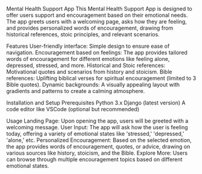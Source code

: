 Mental Health Support App
This Mental Health Support App is designed to offer users support and encouragement based on their emotional needs. The app greets users with a welcoming page, asks how they are feeling, and provides personalized words of encouragement, drawing from historical references, stoic principles, and relevant scenarios.

Features
User-friendly interface: Simple design to ensure ease of navigation.
Encouragement based on feelings: The app provides tailored words of encouragement for different emotions like feeling alone, depressed, stressed, and more.
Historical and Stoic references: Motivational quotes and scenarios from history and stoicism.
Bible references: Uplifting biblical verses for spiritual encouragement (limited to 3 Bible quotes).
Dynamic backgrounds: A visually appealing layout with gradients and patterns to create a calming atmosphere.

Installation and Setup
Prerequisites
Python 3.x
Django (latest version)
A code editor like VSCode (optional but recommended)

Usage
Landing Page: Upon opening the app, users will be greeted with a welcoming message.
User Input: The app will ask how the user is feeling today, offering a variety of emotional states like 'stressed,' 'depressed,' 'alone,' etc.
Personalized Encouragement: Based on the selected emotion, the app provides words of encouragement, quotes, or advice, drawing on various sources like history, stoicism, and the Bible.
Explore More: Users can browse through multiple encouragement topics based on different emotional states.
